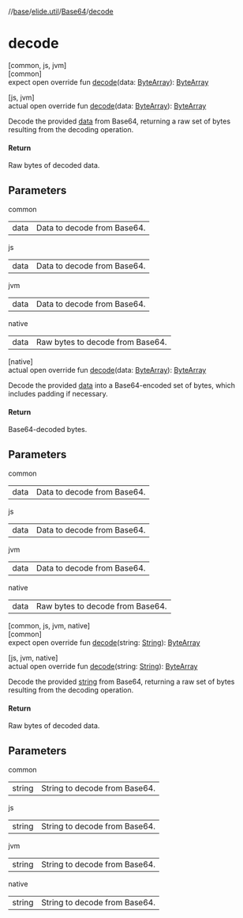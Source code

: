 //[base](../../../index.md)/[elide.util](../index.md)/[Base64](index.md)/[decode](decode.md)

# decode

[common, js, jvm]\
[common]\
expect open override fun [decode](decode.md)(data: [ByteArray](https://kotlinlang.org/api/latest/jvm/stdlib/kotlin/-byte-array/index.html)): [ByteArray](https://kotlinlang.org/api/latest/jvm/stdlib/kotlin/-byte-array/index.html)

[js, jvm]\
actual open override fun [decode](decode.md)(data: [ByteArray](https://kotlinlang.org/api/latest/jvm/stdlib/kotlin/-byte-array/index.html)): [ByteArray](https://kotlinlang.org/api/latest/jvm/stdlib/kotlin/-byte-array/index.html)

Decode the provided [data](decode.md) from Base64, returning a raw set of bytes resulting from the decoding operation.

#### Return

Raw bytes of decoded data.

## Parameters

common

| | |
|---|---|
| data | Data to decode from Base64. |

js

| | |
|---|---|
| data | Data to decode from Base64. |

jvm

| | |
|---|---|
| data | Data to decode from Base64. |

native

| | |
|---|---|
| data | Raw bytes to decode from Base64. |

[native]\
actual open override fun [decode](decode.md)(data: [ByteArray](https://kotlinlang.org/api/latest/jvm/stdlib/kotlin/-byte-array/index.html)): [ByteArray](https://kotlinlang.org/api/latest/jvm/stdlib/kotlin/-byte-array/index.html)

Decode the provided [data](decode.md) into a Base64-encoded set of bytes, which includes padding if necessary.

#### Return

Base64-decoded bytes.

## Parameters

common

| | |
|---|---|
| data | Data to decode from Base64. |

js

| | |
|---|---|
| data | Data to decode from Base64. |

jvm

| | |
|---|---|
| data | Data to decode from Base64. |

native

| | |
|---|---|
| data | Raw bytes to decode from Base64. |

[common, js, jvm, native]\
[common]\
expect open override fun [decode](decode.md)(string: [String](https://kotlinlang.org/api/latest/jvm/stdlib/kotlin/-string/index.html)): [ByteArray](https://kotlinlang.org/api/latest/jvm/stdlib/kotlin/-byte-array/index.html)

[js, jvm, native]\
actual open override fun [decode](decode.md)(string: [String](https://kotlinlang.org/api/latest/jvm/stdlib/kotlin/-string/index.html)): [ByteArray](https://kotlinlang.org/api/latest/jvm/stdlib/kotlin/-byte-array/index.html)

Decode the provided [string](decode.md) from Base64, returning a raw set of bytes resulting from the decoding operation.

#### Return

Raw bytes of decoded data.

## Parameters

common

| | |
|---|---|
| string | String to decode from Base64. |

js

| | |
|---|---|
| string | String to decode from Base64. |

jvm

| | |
|---|---|
| string | String to decode from Base64. |

native

| | |
|---|---|
| string | String to decode from Base64. |
